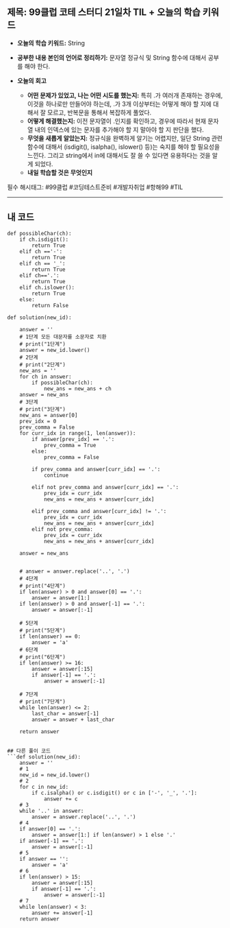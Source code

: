 ## 제목: 99클럽 코테 스터디 21일차 TIL + 오늘의 학습 키워드

- **오늘의 학습 키워드:** String

- **공부한 내용 본인의 언어로 정리하기:** 문자열 정규식 및 String 함수에 대해서 공부를 해야 한다.   
- **오늘의 회고**
  - **어떤 문제가 있었고, 나는 어떤 시도를 했는지:** 특히 .가 여러개 존재하는 경우에, 이것을 하나로만 만들어야 하는데, .가 3개 이상부터는 어떻게 해야 할 지에 대해서 잘 모르고, 반복문을 통해서 복잡하게 풀었다.   
  - **어떻게 해결했는지:** 이전 문자열이 .인지를 확인하고, 경우에 따라서 현재 문자열 내의 인덱스에 있는 문자를 추가해야 할 지 말아야 할 지 판단을 했다.  
  - **무엇을 새롭게 알았는지:** 정규식을 완벽하게 알기는 어렵지만, 일단 String 관련 함수에 대해서 (isdigit(), isalpha(), islower() 등)는 숙지를 해야 할 필요성을 느낀다. 그리고 string에서 in에 대해서도 잘 쓸 수 있다면 유용하다는 것을 알게 되었다. 
  - **내일 학습할 것은 무엇인지**
 
  
필수 해시태그: #99클럽 #코딩테스트준비 #개발자취업 #항해99 #TIL

---
## 내 코드
```
def possibleChar(ch): 
    if ch.isdigit(): 
        return True
    elif ch =='-': 
        return True 
    elif ch == '_': 
        return True
    elif ch=='.': 
        return True
    elif ch.islower(): 
        return True
    else: 
        return False 

def solution(new_id):
    
    answer = ''
    # 1단계 모든 대문자를 소문자로 치환 
    # print("1단계")
    answer = new_id.lower() 
    # 2단계
    # print("2단계")
    new_ans = ''
    for ch in answer: 
        if possibleChar(ch): 
            new_ans = new_ans + ch 
    answer = new_ans
    # 3단계 
    # print("3단계")
    new_ans = answer[0] 
    prev_idx = 0 
    prev_comma = False
    for curr_idx in range(1, len(answer)): 
        if answer[prev_idx] == '.': 
            prev_comma = True 
        else: 
            prev_comma = False
        
        if prev_comma and answer[curr_idx] == '.': 
            continue 
            
        elif not prev_comma and answer[curr_idx] == '.': 
            prev_idx = curr_idx 
            new_ans = new_ans + answer[curr_idx]
            
        elif prev_comma and answer[curr_idx] != '.': 
            prev_idx = curr_idx 
            new_ans = new_ans + answer[curr_idx]
        elif not prev_comma: 
            prev_idx = curr_idx 
            new_ans = new_ans + answer[curr_idx]
    
    answer = new_ans
            
        
    # answer = answer.replace('..', '.') 
    # 4단계 
    # print("4단계")
    if len(answer) > 0 and answer[0] == '.': 
        answer = answer[1:]
    if len(answer) > 0 and answer[-1] == '.': 
        answer = answer[:-1]
    
    # 5단계 
    # print("5단계")
    if len(answer) == 0: 
        answer = 'a'
    # 6단계 
    # print("6단계")
    if len(answer) >= 16: 
        answer = answer[:15] 
        if answer[-1] == '.': 
            answer = answer[:-1] 
    
    # 7단계 
    # print("7단계")
    while len(answer) <= 2: 
        last_char = answer[-1] 
        answer = answer + last_char
    
    return answer


## 다른 풀이 코드
```def solution(new_id):
    answer = ''
    # 1
    new_id = new_id.lower()
    # 2
    for c in new_id:
        if c.isalpha() or c.isdigit() or c in ['-', '_', '.']:
            answer += c
    # 3
    while '..' in answer:
        answer = answer.replace('..', '.')
    # 4
    if answer[0] == '.':
        answer = answer[1:] if len(answer) > 1 else '.'
    if answer[-1] == '.':
        answer = answer[:-1]
    # 5
    if answer == '':
        answer = 'a'
    # 6
    if len(answer) > 15:
        answer = answer[:15]
        if answer[-1] == '.':
            answer = answer[:-1]
    # 7
    while len(answer) < 3:
        answer += answer[-1]
    return answer
